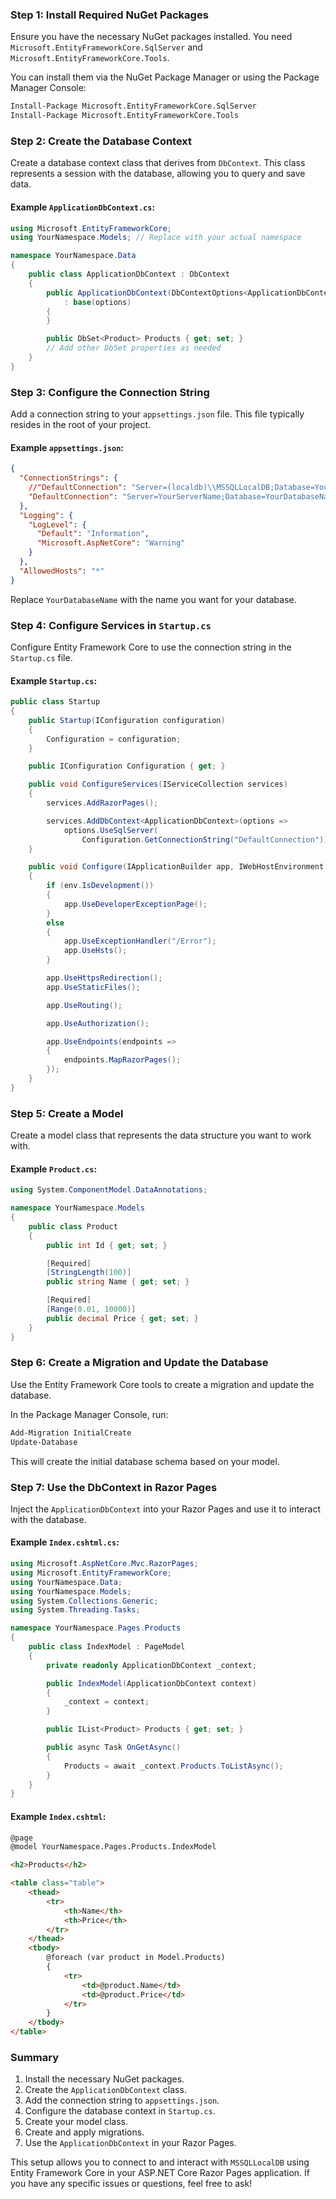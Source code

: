 
### Step 1: Install Required NuGet Packages

Ensure you have the necessary NuGet packages installed. You need `Microsoft.EntityFrameworkCore.SqlServer` and `Microsoft.EntityFrameworkCore.Tools`.

You can install them via the NuGet Package Manager or using the Package Manager Console:

```bash
Install-Package Microsoft.EntityFrameworkCore.SqlServer
Install-Package Microsoft.EntityFrameworkCore.Tools
```

### Step 2: Create the Database Context

Create a database context class that derives from `DbContext`. This class represents a session with the database, allowing you to query and save data.

#### Example `ApplicationDbContext.cs`:

```csharp
using Microsoft.EntityFrameworkCore;
using YourNamespace.Models; // Replace with your actual namespace

namespace YourNamespace.Data
{
    public class ApplicationDbContext : DbContext
    {
        public ApplicationDbContext(DbContextOptions<ApplicationDbContext> options)
            : base(options)
        {
        }

        public DbSet<Product> Products { get; set; }
        // Add other DbSet properties as needed
    }
}
```

### Step 3: Configure the Connection String

Add a connection string to your `appsettings.json` file. This file typically resides in the root of your project.

#### Example `appsettings.json`:

```json
{
  "ConnectionStrings": {
    //"DefaultConnection": "Server=(localdb)\\MSSQLLocalDB;Database=YourDatabaseName;Trusted_Connection=True;MultipleActiveResultSets=true",
    "DefaultConnection": "Server=YourServerName;Database=YourDatabaseName;User Id=YourUsername;Password=YourPassword;MultipleActiveResultSets=true"
  },
  "Logging": {
    "LogLevel": {
      "Default": "Information",
      "Microsoft.AspNetCore": "Warning"
    }
  },
  "AllowedHosts": "*"
}
```

Replace `YourDatabaseName` with the name you want for your database.

### Step 4: Configure Services in `Startup.cs`

Configure Entity Framework Core to use the connection string in the `Startup.cs` file.

#### Example `Startup.cs`:

```csharp
public class Startup
{
    public Startup(IConfiguration configuration)
    {
        Configuration = configuration;
    }

    public IConfiguration Configuration { get; }

    public void ConfigureServices(IServiceCollection services)
    {
        services.AddRazorPages();

        services.AddDbContext<ApplicationDbContext>(options =>
            options.UseSqlServer(
                Configuration.GetConnectionString("DefaultConnection")));
    }

    public void Configure(IApplicationBuilder app, IWebHostEnvironment env)
    {
        if (env.IsDevelopment())
        {
            app.UseDeveloperExceptionPage();
        }
        else
        {
            app.UseExceptionHandler("/Error");
            app.UseHsts();
        }

        app.UseHttpsRedirection();
        app.UseStaticFiles();

        app.UseRouting();

        app.UseAuthorization();

        app.UseEndpoints(endpoints =>
        {
            endpoints.MapRazorPages();
        });
    }
}
```

### Step 5: Create a Model

Create a model class that represents the data structure you want to work with.

#### Example `Product.cs`:

```csharp
using System.ComponentModel.DataAnnotations;

namespace YourNamespace.Models
{
    public class Product
    {
        public int Id { get; set; }

        [Required]
        [StringLength(100)]
        public string Name { get; set; }

        [Required]
        [Range(0.01, 10000)]
        public decimal Price { get; set; }
    }
}
```

### Step 6: Create a Migration and Update the Database

Use the Entity Framework Core tools to create a migration and update the database.

In the Package Manager Console, run:

```bash
Add-Migration InitialCreate
Update-Database
```

This will create the initial database schema based on your model.

### Step 7: Use the DbContext in Razor Pages

Inject the `ApplicationDbContext` into your Razor Pages and use it to interact with the database.

#### Example `Index.cshtml.cs`:

```csharp
using Microsoft.AspNetCore.Mvc.RazorPages;
using Microsoft.EntityFrameworkCore;
using YourNamespace.Data;
using YourNamespace.Models;
using System.Collections.Generic;
using System.Threading.Tasks;

namespace YourNamespace.Pages.Products
{
    public class IndexModel : PageModel
    {
        private readonly ApplicationDbContext _context;

        public IndexModel(ApplicationDbContext context)
        {
            _context = context;
        }

        public IList<Product> Products { get; set; }

        public async Task OnGetAsync()
        {
            Products = await _context.Products.ToListAsync();
        }
    }
}
```

#### Example `Index.cshtml`:

```html
@page
@model YourNamespace.Pages.Products.IndexModel

<h2>Products</h2>

<table class="table">
    <thead>
        <tr>
            <th>Name</th>
            <th>Price</th>
        </tr>
    </thead>
    <tbody>
        @foreach (var product in Model.Products)
        {
            <tr>
                <td>@product.Name</td>
                <td>@product.Price</td>
            </tr>
        }
    </tbody>
</table>
```

### Summary

1. Install the necessary NuGet packages.
2. Create the `ApplicationDbContext` class.
3. Add the connection string to `appsettings.json`.
4. Configure the database context in `Startup.cs`.
5. Create your model class.
6. Create and apply migrations.
7. Use the `ApplicationDbContext` in your Razor Pages.

This setup allows you to connect to and interact with `MSSQLLocalDB` using Entity Framework Core in your ASP.NET Core Razor Pages application. If you have any specific issues or questions, feel free to ask!
